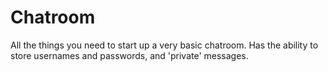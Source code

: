 # Chatroom
All the things you need to start up a very basic chatroom. Has the ability to store usernames and passwords, and 'private' messages.
